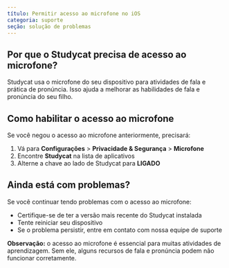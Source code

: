 ```yaml
---
título: Permitir acesso ao microfone no iOS
categoria: suporte
seção: solução de problemas
---
```

## Por que o Studycat precisa de acesso ao microfone?

Studycat usa o microfone do seu dispositivo para atividades de fala e prática de pronúncia. Isso ajuda a melhorar as habilidades de fala e pronúncia do seu filho. 

## Como habilitar o acesso ao microfone

Se você negou o acesso ao microfone anteriormente, precisará: 

1. Vá para **Configurações** \> **Privacidade \& Segurança** \> **Microfone**
2. Encontre **Studycat** na lista de aplicativos
3. Alterne a chave ao lado de Studycat para **LIGADO**

## Ainda está com problemas?

Se você continuar tendo problemas com o acesso ao microfone:

* Certifique-se de ter a versão mais recente do Studycat instalada
* Tente reiniciar seu dispositivo
* Se o problema persistir, entre em contato com nossa equipe de suporte

**Observação:** o acesso ao microfone é essencial para muitas atividades de aprendizagem. Sem ele, alguns recursos de fala e pronúncia podem não funcionar corretamente.